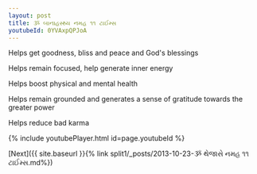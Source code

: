```yaml
---
layout: post
title: ૐ બાનાહસ્થ્ય નમહ ૧૧ ટાઈમ્સ
youtubeId: 0YVAxpQPJoA
---
```

 
 
Helps get goodness, bliss and peace and God's blessings
 
Helps remain focused, help generate inner energy 
 
Helps boost physical and mental health 
 
Helps remain grounded and generates a sense of gratitude towards the greater power 
 
Helps reduce bad karma
 
 
 
 


{% include youtubePlayer.html id=page.youtubeId %}
 
[Next]({{ site.baseurl }}{% link  split1/_posts/2013-10-23-ૐ થેજાસે નમહ ૧૧ ટાઈમ્સ.md%})
 
